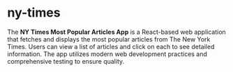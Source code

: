 # ny-times
The **NY Times Most Popular Articles App** is a React-based web application that fetches and displays the most popular articles from The New York Times. Users can view a list of articles and click on each to see detailed information. The app utilizes modern web development practices and comprehensive testing to ensure quality.
